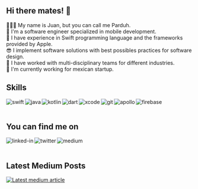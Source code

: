 ## Hi there mates! 👋
🧑🏽‍💻 My name is Juan, but you can call me Parduh. <br>
📱 I'm a software engineer specialized in mobile development. <br>
 I have experience in Swift programming language and the frameworks provided by Apple. <br>
😎 I implement software solutions with best possibles practices for software design. <br>
🚀 I have worked with multi-disciplinary teams for different industries. <br>
🥑 I'm currently working for mexican startup.

<!--I'm an indie full-stack developer and content creator building my version of the digital world one step at a time. All coding projects are built from the ground up, from planning and designing all the way to solving real-life problems with code. All video content is built the same way, from ideation and planning, all the way to finalizing the content with artistic touches. -->

## Skills
<img align="left" alt="swift" src="https://img.shields.io/badge/swift-F54A2A?style=for-the-badge&logo=swift&logoColor=white" />
<img align="left" alt="java" src="https://img.shields.io/badge/java-%23ED8B00.svg?style=for-the-badge&logo=openjdk&logoColor=white" />
<img align="left" alt="kotlin" src="https://img.shields.io/badge/kotlin-%237F52FF.svg?style=for-the-badge&logo=kotlin&logoColor=white" />
<img align="left" alt="dart" src="https://img.shields.io/badge/Dart-0175C2?style=for-the-badge&logo=dart&logoColor=white" />
<img align="left" alt="xcode" src="https://img.shields.io/badge/Xcode-007ACC?style=for-the-badge&logo=Xcode&logoColor=white" />
<img align="left" alt="git" src="https://img.shields.io/badge/git-%23F05033.svg?style=for-the-badge&logo=git&logoColor=white" />
<img align="left" alt="apollo" src="https://img.shields.io/badge/-Apollo%20GraphQL-311C87?style=for-the-badge&logo=apollo-graphql" />
<img align="left" alt="firebase" src="https://img.shields.io/badge/firebase-%23039BE5.svg?style=for-the-badge&logo=firebase" />
<br>
<br>

<!--
![Github Stats](https://github-readme-stats.vercel.app/api?username=elparduh&count_private=true&show_icons=true&include_all_commits=true)
![Top Langs](https://github-readme-stats.vercel.app/api/top-langs/?username=elparduh&hide=TeX&layout=compact)-->

## You can find me on

[<img align="left" alt="linked-in" src="https://img.shields.io/badge/LinkedIn-0077B5?style=for-the-badge&logo=linkedin&logoColor=white" />](https://www.linkedin.com/in/jtvicente)
[<img align="left" alt="twitter" src="https://img.shields.io/badge/Twitter-1DA1F2?style=for-the-badge&logo=twitter&logoColor=white" />](https://twitter.com/theparduh)
[<img align="left" alt="medium" src="https://img.shields.io/badge/Medium-12100E?style=for-the-badge&logo=medium&logoColor=white" />](https://medium.com/@theparduh)
<br>
<br>

## Latest Medium Posts
<a target="_blank" href="https://github-readme-medium-recent-article.vercel.app/medium/@theparduh/0"><img src="https://github-readme-medium-recent-article.vercel.app/medium/@theparduh/0" alt="Latest medium article">



